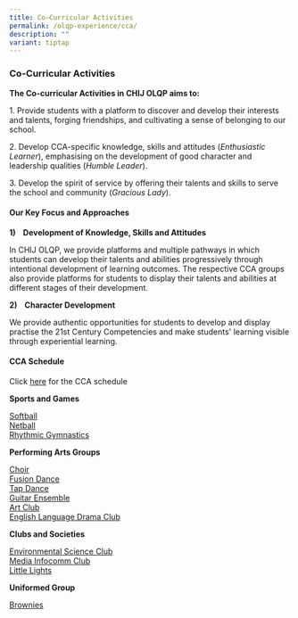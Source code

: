 ```yaml
---
title: Co–Curricular Activities
permalink: /olqp-experience/cca/
description: ""
variant: tiptap
---
```

<h3>Co-Curricular Activities</h3>
<p><strong>The Co-curricular Activities in CHIJ OLQP aims to:</strong>
</p>
<p>1. Provide students with a platform to discover and develop their interests
and talents, forging friendships, and cultivating a sense of belonging
to our school.</p>
<p>2. Develop CCA-specific knowledge, skills and attitudes (<em>Enthusiastic Learner</em>),
emphasising on the development of good character and leadership qualities
(<em>Humble Leader</em>).</p>
<p>3. Develop the spirit of service by offering their talents and skills
to serve the school and community (<em>Gracious Lady</em>).</p>
<h4>Our Key Focus and Approaches</h4>
<p><strong>1)&nbsp;&nbsp; &nbsp;Development of Knowledge, Skills and Attitudes</strong>
</p>
<p>In CHIJ OLQP, we provide platforms and multiple pathways in which students
can develop their talents and abilities progressively through intentional
development of learning outcomes. The respective CCA groups also provide
platforms for students to display their talents and abilities at different
stages of their development.</p>
<p><strong>2)&nbsp;&nbsp; &nbsp;Character Development</strong>
</p>
<p>We provide authentic opportunities for students to develop and display
practise the 21st Century Competencies and make students' learning visible
through experiential learning.</p>
<h4>CCA Schedule</h4>
<p>Click <a href="/files/CCA/CCA_Schedule_2025_for_school_website.pdf" rel="noopener noreferrer nofollow" target="_blank">here</a> for
the CCA schedule</p>
<p><strong>Sports and Games</strong>
</p>
<p><a href="https://staging.d2yo7qbk5fhrwg.amplifyapp.com/cca/Sports-and-Games/softball" rel="noopener noreferrer nofollow" target="_blank">Softball</a>
<br><a href="https://staging.d2yo7qbk5fhrwg.amplifyapp.com/cca/Sports-and-Games/netball" rel="noopener noreferrer nofollow" target="_blank">Netball</a>
<br><a href="https://staging.d2yo7qbk5fhrwg.amplifyapp.com/cca/Sports-and-Games/rhythmic-gymnastics" rel="noopener noreferrer nofollow" target="_blank">Rhythmic Gymnastics</a>
</p>
<p><strong>Performing Arts Groups</strong>
</p>
<p><a href="https://staging.d2yo7qbk5fhrwg.amplifyapp.com/cca/Performing-Arts-Groups/choir" rel="noopener noreferrer nofollow" target="_blank">Choir</a>
<br><a href="https://staging.d2yo7qbk5fhrwg.amplifyapp.com/cca/Performing-Arts-Groups/fusion-dance" rel="noopener noreferrer nofollow" target="_blank">Fusion Dance</a>
<br><a href="https://staging.d2yo7qbk5fhrwg.amplifyapp.com/cca/Performing-Arts-Groups/tap-dance" rel="noopener noreferrer nofollow" target="_blank">Tap Dance</a>
<br><a href="https://staging.d2yo7qbk5fhrwg.amplifyapp.com/cca/Performing-Arts-Groups/guitar-ensemble" rel="noopener noreferrer nofollow" target="_blank">Guitar Ensemble</a>
<br><a href="https://staging.d2yo7qbk5fhrwg.amplifyapp.com/cca/Performing-Arts-Groups/art-club" rel="noopener noreferrer nofollow" target="_blank">Art Club</a>
<br><a href="https://staging.d2yo7qbk5fhrwg.amplifyapp.com/cca/Performing-Arts-Groups/EL-Drama-club" rel="noopener noreferrer nofollow" target="_blank">English Language Drama Club</a>
<br>
</p>
<p><strong>Clubs and Societies</strong>
</p>
<p><a href="https://staging.d2yo7qbk5fhrwg.amplifyapp.com/cca/Clubs-and-Societies/environmental-science-club" rel="noopener noreferrer nofollow" target="_blank">Environmental Science Club</a>
<br><a href="https://staging.d2yo7qbk5fhrwg.amplifyapp.com/cca/Clubs-and-Societies/media-and-infocomm-club" rel="noopener noreferrer nofollow" target="_blank">Media Infocomm Club</a>
<br><a href="https://www.chijourladyqueenofpeace.moe.edu.sg/cca/Clubs-and-Societies/little-lights-new/" rel="noopener nofollow" target="_blank">Little Lights</a>
</p>
<p><strong>Uniformed Group</strong>
</p>
<p><a href="https://staging.d2yo7qbk5fhrwg.amplifyapp.com/cca/Uniformed-Group/brownies" rel="noopener noreferrer nofollow" target="_blank">Brownies</a>
</p>
<p></p>